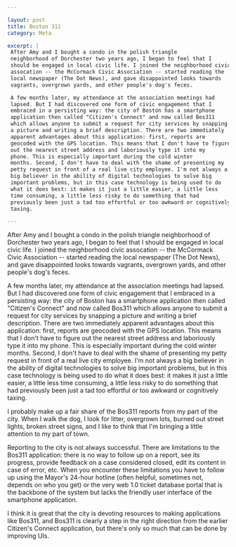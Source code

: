 ```yaml
---

layout: post
title: Boston 311
category: Meta

excerpt: |
 After Amy and I bought a condo in the polish triangle
 neighborhood of Dorchester two years ago, I began to feel that I
 should be engaged in local civic life. I joined the neighborhood civic
 assocation -- the McCormack Civic Association -- started reading the
 local newspaper (The Dot News), and gave disappointed looks towards
 vagrants, overgrown yards, and other people's dog's feces.

 A few months later, my attendance at the association meetings had
 lapsed. But I had discovered one form of civic engagement that I
 embraced in a persisting way: the city of Boston has a smartphone
 application then called "Citizen's Connect" and now called Bos311
 which allows anyone to submit a request for city services by snapping
 a picture and writing a brief description. There are two immediately
 apparent advantages about this application: first, reports are
 geocoded with the GPS location. This means that I don't have to figure
 out the nearest street address and laboriously type it into my
 phone. This is especially important during the cold winter
 months. Second, I don't have to deal with the shame of presenting my
 petty request in front of a real live city employee. I'm not always a
 big believer in the ability of digital technologies to solve big
 important problems, but in this case technology is being used to do
 what it does best: it makes it just a little easier, a little less
 time consuming, a little less risky to do something that had
 previously been just a tad too effortful or too awkward or cognitively
 taxing.

---
```


After Amy and I bought a condo in the polish triangle neighborhood of
Dorchester two years ago, I began to feel that I should be engaged in
local civic life. I joined the neighborhood civic assocation -- the
McCormack Civic Association -- started reading the local newspaper
(The Dot News), and gave disappointed looks towards vagrants,
overgrown yards, and other people's dog's feces. 

A few months later, my attendance at the association meetings had
lapsed. But I had discovered one form of civic engagement that I
embraced in a persisting way: the city of Boston has a smartphone
application then called "Citizen's Connect" and now called Bos311
which allows anyone to submit a request for city services by snapping
a picture and writing a brief description. There are two immediately
apparent advantages about this application: first, reports are
geocoded with the GPS location. This means that I don't have to figure
out the nearest street address and laboriously type it into my
phone. This is especially important during the cold winter
months. Second, I don't have to deal with the shame of presenting my
petty request in front of a real live city employee. I'm not always a
big believer in the ability of digital technologies to solve big
important problems, but in this case technology is being used to do
what it does best: it makes it just a little easier, a little less
time consuming, a little less risky to do something that had
previously been just a tad too effortful or too awkward or cognitively
taxing.

I probably make up a fair share of the Bos311 reports from my part of
the city. When I walk the dog, I look for litter, overgrown lots,
burned out street lights, broken street signs, and I like to think
that I'm bringing a little attention to my part of town. 

Reporting to the city is not always successful. There are limitations
to the Bos311 application: there is no way to follow up on a report,
see its progress, provide feedback on a case considered closed, edit
its content in case of error, etc. When you encounter these
limitations you have to follow up using the Mayor's 24-hour hotline
(often helpful, sometimes not, depends on who you get) or the very web
1.0 ticket database portal that is the backbone of the system but
lacks the friendly user interface of the smartphone application. 

I think it is great that the city is devoting resources to making
applications like Bos311, and Bos311 is clearly a step in the right
direction from the earlier Citizen's Connect application, but there's
only so much that can be done by improving UIs. 

